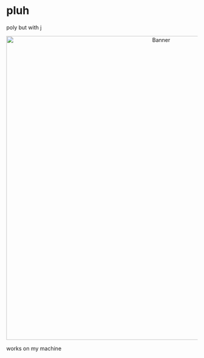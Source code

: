# pluh
poly but with j

<p align="center">
  <img src="banner.png" alt="Banner" width="800">
</p>

works on my machine
